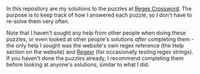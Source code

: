 In this repository are my solutions to the puzzles at [Regex Crossword](https://regexcrossword.com/). The purpose is to keep track of how I answered each puzzle, so I don't have to re-solve them very often.

Note that I haven't sought any help from other people when doing these puzzles, or even looked at other people's solutions *after* completing them - the only help I sought was the website's own regex reference (the Help section on the website) and [Regexr](https://regexr.com/) (for occasionally testing regex strings). If you haven't done the puzzles already, I recommend completing them before looking at anyone's solutions, similar to what I did.